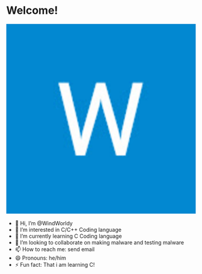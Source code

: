 <H1>Welcome!</H1>

![Endermanch](https://github.com/WindWorldy/WindWorldy/blob/main/header.png)

- 👋 Hi, I’m @WindWorldy
- 👀 I’m interested in C/C++ Coding language
- 🌱 I’m currently learning C Coding language
- 💞️ I’m looking to collaborate on making malware and testing malware
- 📫 How to reach me: send email
- 😄 Pronouns: he/him
- ⚡ Fun fact: That i am learning C!
